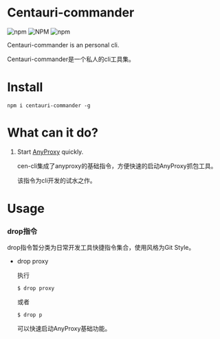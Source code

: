 # Centauri-commander

![npm](https://img.shields.io/npm/v/centauri-commander) ![NPM](https://img.shields.io/npm/l/centauri-commander) ![npm](https://img.shields.io/npm/dt/centauri-commander)

Centauri-commander is an personal cli.

Centauri-commander是一个私人的cli工具集。

# Install

`npm i centauri-commander -g`

# What can it do?

1. Start [AnyProxy](https://github.com/alibaba/anyproxy) quickly.
	
	cen-cli集成了anyproxy的基础指令，方便快速的启动AnyProxy抓包工具。
	
	该指令为cli开发的试水之作。
	
	
# Usage

### drop指令

drop指令暂分类为日常开发工具快捷指令集合，使用风格为Git Style。

* drop proxy

	执行

	`$ drop proxy`

	或者

	`$ drop p`

	可以快速启动AnyProxy基础功能。



